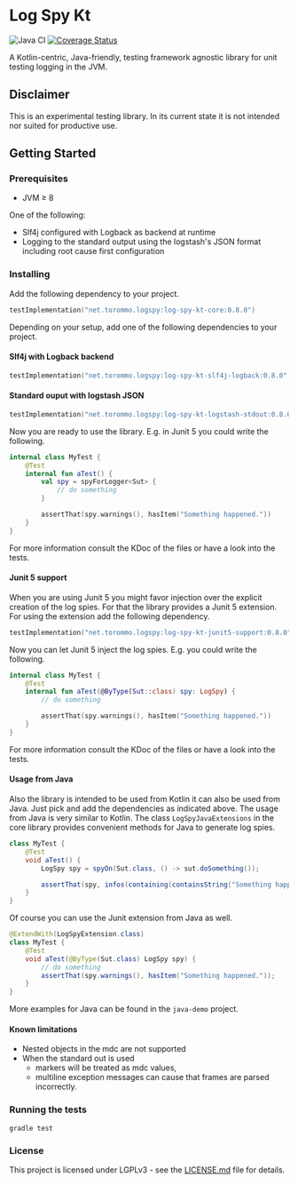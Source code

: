# Log Spy Kt
![Java CI](https://github.com/buchner/log-spy-kt-extension/workflows/Java%20CI/badge.svg)
[![Coverage Status](https://coveralls.io/repos/github/buchner/log-spy-kt-extension/badge.svg?branch=master)](https://coveralls.io/github/buchner/log-spy-kt-extension?branch=master)

A Kotlin-centric, Java-friendly, testing framework agnostic library for unit testing logging in the JVM.

## Disclaimer
This is an experimental testing library. In its current state it is not intended nor suited for productive use.

## Getting Started
### Prerequisites
- JVM ≥ 8

One of the following:
- Slf4j configured with Logback as backend at runtime
- Logging to the standard output using the logstash's JSON format including root cause first configuration

### Installing
Add the following dependency to your project.
```kotlin
testImplementation("net.torommo.logspy:log-spy-kt-core:0.8.0")
```
Depending on your setup, add one of the following dependencies to your project.

#### Slf4j with Logback backend
```kotlin
testImplementation("net.torommo.logspy:log-spy-kt-slf4j-logback:0.8.0")
```

#### Standard ouput with logstash JSON
```kotlin
testImplementation("net.torommo.logspy:log-spy-kt-logstash-stdout:0.8.0")
```

Now you are ready to use the library. E.g. in Junit 5 you could write the following.
```kotlin
internal class MyTest {
    @Test
    internal fun aTest() {
        val spy = spyForLogger<Sut> {
            // do something
        }

        assertThat(spy.warnings(), hasItem("Something happened."))
    }
}
```
For more information consult the KDoc of the files or have a look into the tests.

#### Junit 5 support
When you are using Junit 5 you might favor injection over the explicit creation of the log spies. For that the library
provides a Junit 5 extension. For using the extension add the following dependency.
```kotlin
testImplementation("net.torommo.logspy:log-spy-kt-junit5-support:0.8.0")
```
Now you can let Junit 5 inject the log spies. E.g. you could write the following.
```kotlin
internal class MyTest {
    @Test
    internal fun aTest(@ByType(Sut::class) spy: LogSpy) {
        // do something

        assertThat(spy.warnings(), hasItem("Something happened."))
    }
}
```

For more information consult the KDoc of the files or have a look into the tests.
#### Usage from Java

Also the library is intended to be used from Kotlin it can also be used from Java. Just pick and add the dependencies as
indicated above. The usage from Java is very similar to Kotlin. The class `LogSpyJavaExtensions` in the core library
provides convenient methods for Java to generate log spies.

```java
class MyTest {
    @Test
    void aTest() {
        LogSpy spy = spyOn(Sut.class, () -> sut.doSomething());

        assertThat(spy, infos(containing(containsString("Something happened."))));
    }
}
```

Of course you can use the Junit extension from Java as well.

```java
@ExtendWith(LogSpyExtension.class)
class MyTest {
    @Test
    void aTest(@ByType(Sut.class) LogSpy spy) {
        // do something
        assertThat(spy.warnings(), hasItem("Something happened."));
    }
}
```

More examples for Java can be found in the `java-demo` project.

#### Known limitations
- Nested objects in the mdc are not supported
- When the standard out is used
    - markers will be treated as mdc values,
    - multiline exception messages can cause that frames are parsed incorrectly.

### Running the tests
```shell script
gradle test
```

### License
This project is licensed under LGPLv3 - see the [LICENSE.md](LICENSE.md) file for details.